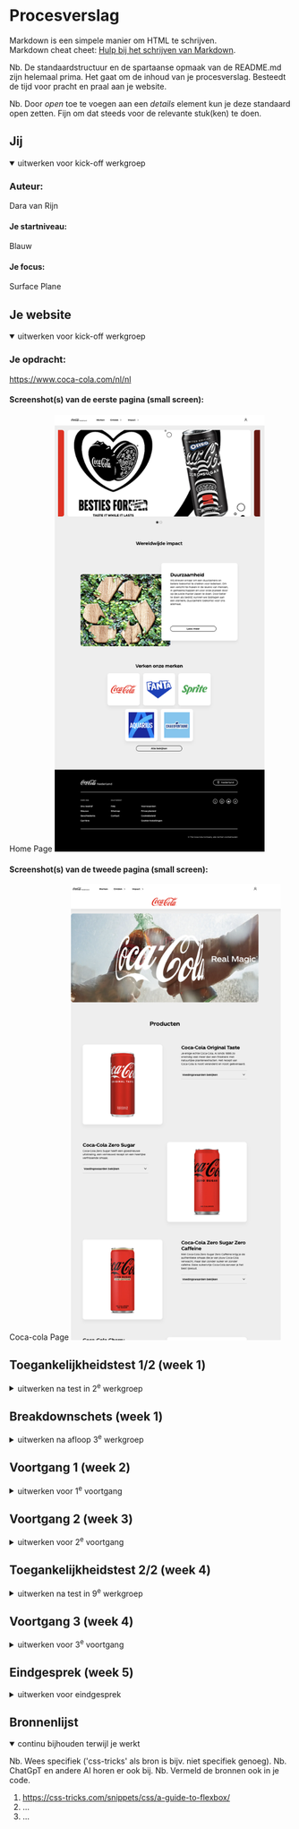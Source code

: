 # Procesverslag
Markdown is een simpele manier om HTML te schrijven.  
Markdown cheat cheet: [Hulp bij het schrijven van Markdown](https://github.com/adam-p/markdown-here/wiki/Markdown-Cheatsheet).

Nb. De standaardstructuur en de spartaanse opmaak van de README.md zijn helemaal prima. Het gaat om de inhoud van je procesverslag. Besteedt de tijd voor pracht en praal aan je website.

Nb. Door *open* toe te voegen aan een *details* element kun je deze standaard open zetten. Fijn om dat steeds voor de relevante stuk(ken) te doen.





## Jij

<details open>
  <summary>uitwerken voor kick-off werkgroep</summary>

  ### Auteur:
  Dara van Rijn

  #### Je startniveau:
  Blauw

  #### Je focus:
  Surface Plane
 
</details>





## Je website

<details open>
  <summary>uitwerken voor kick-off werkgroep</summary>

  ### Je opdracht:
  https://www.coca-cola.com/nl/nl

  #### Screenshot(s) van de eerste pagina (small screen): 
  Home Page 
  <img src="images/screenshot1.png" width="375px" alt="Home Page">

  #### Screenshot(s) van de tweede pagina (small screen):
  Coca-cola Page 
  <img src="images/screenshot2.png" width="375px" alt="Coca-cola Page">
 
</details>



## Toegankelijkheidstest 1/2 (week 1)

<details>
  <summary>uitwerken na test in 2<sup>e</sup> werkgroep</summary>

  ### Bevindingen
  Lijst met je bevindingen die in de test naar voren kwamen:

</details>



## Breakdownschets (week 1)

<details>
  <summary>uitwerken na afloop 3<sup>e</sup> werkgroep</summary>

  ### de hele pagina: 
  <img src="readme-images/screenshot8.jpg" width="375px" alt="breakdown van de hele pagina">

  ### dynamisch deel (bijv menu): 
  <img src="readme-images/screenshot9.jpg" width="375px" alt="breakdown van een dynamisch deel">

  ### wellicht nog een dynamisch deel (bijv filter): 
  <img src="readme-images/dummy-plaatje.jpg" width="375px" alt="breakdown van nog een dynamisch deel">

</details>





## Voortgang 1 (week 2)

<details>
  <summary>uitwerken voor 1<sup>e</sup> voortgang</summary>

  ### Stand van zaken
  Ik begon vol goede moed met dit vak en vond de allereerste les best wel leuk, maar helaas liep de rest van de eerste week door prive omstandigheden anders dan gehoopt. Afgelopen week (de tweede week) merkte ik hierdoor dat ik er iets meer uit was (studeren in het algemeen) en wat meer moeite had om goed aan de slag te gaan, maar ondanks dit probeede ik wel mijn best te doen. 

  Ik vind coderen best wel ingewikkeld en ik voel nog niet zoveel vertrouwen in mezelf, dat vind ik jammer. Ik twijfel bij veel of ik het wel goed doe/hoe het moet en dat gevoel dat ik het niet kan helpt helaas niet mee om gewoon lekker bezig te zijn met code schrijven.
  Maar als ik aan de slag ben merk ik wel dat bepaalde kennis weer naar boven komt en ik vind het ook leuk om nieuwe dingen te leren. Dit gevoel probeer ik aan te houden en ik merk dat de motivatie de tweede helft van deze week al wel weer een stuk beter was. Ik zal in ieder geval mijn best blijven doen en hopelijk maak ik er uiteindelijk wat moois van :) 

  De eerste pagina in HTML schrijven ging opzich goed, maar er zijn wel een paar dingen waar ik niet zeker weet of het klopt. Voornamelijk over de sections en de footer. 
  Ik heb zin om verder aan de slag te gaan met CSS nu de content op de pagina staat, maar hoop daarvoor nog even hulp te hebben gekregen met de HTML checken.

  <img src="images/screenshot3.png" width="375px" alt="Hele pagina (uitgezoomd)">
  <img src="images/screenshot4.png" width="375px" alt="Eerste deel pagina (van boven naar beneden)">
  <img src="images/screenshot5.png" width="375px" alt="Tweede deel pagina (van boven naar beneden)">
  <img src="images/screenshot6.png" width="375px" alt="Derde deel pagina (van boven naar beneden)">
  <img src="images/screenshot7.png" width="375px" alt="Laatste deel pagina (van boven naar beneden)">
  

  ### Agenda voor meeting
  samen met je groepje opstellen

  | student 1      | student 2          | student 3    | student 4        |
  | ---            | ---                | ---          | ---              |
  | dit bespreken  | en dit             | en ik dit    | en dan ik dat    |
  | en dat ook nog | dit als er tijd is | nog een punt | dit wil ik zeker |
  | ...            | ...                | ...          | ...              |


  ### Verslag van meeting
  hier na afloop snel de uitkomsten van de meeting vastleggen

  - punt 1
  - punt 2
  - nog een punt
  - ...

</details>





## Voortgang 2 (week 3)

<details>
  <summary>uitwerken voor 2<sup>e</sup> voortgang</summary>

  ### Stand van zaken
  hier dit ging goed & dit was lastig (neem ook screenshots op van delen van je website en code)


  ### Agenda voor meeting
  samen met je groepje opstellen

  | student 1      | student 2          | student 3    | student 4        |
  | ---            | ---                | ---          | ---              |
  | dit bespreken  | en dit             | en ik dit    | en dan ik dat    |
  | en dat ook nog | dit als er tijd is | nog een punt | dit wil ik zeker |
  | ...            | ...                | ...          | ...              |


  ### Verslag van meeting
  hier na afloop snel de uitkomsten van de meeting vastleggen

  - punt 1
  - punt 2
  - nog een punt
- ...

</details>





## Toegankelijkheidstest 2/2 (week 4)

<details>
  <summary>uitwerken na test in 9<sup>e</sup> werkgroep</summary>

  ### Bevindingen
  Lijst met je bevindingen die in de test naar voren kwamen (geef ook aan wat er verbeterd is):

</details>





## Voortgang 3 (week 4)

<details>
  <summary>uitwerken voor 3<sup>e</sup> voortgang</summary>

  ### Stand van zaken
  hier dit ging goed & dit was lastig (neem ook screenshots op van delen van je website en code)


  ### Agenda voor meeting
  samen met je groepje opstellen

  | student 1      | student 2          | student 3    | student 4        |
  | ---            | ---                | ---          | ---              |
  | dit bespreken  | en dit             | en ik dit    | en dan ik dat    |
  | en dat ook nog | dit als er tijd is | nog een punt | dit wil ik zeker |
  | ...            | ...                | ...          | ...              |


  ### Verslag van meeting
  hier na afloop snel de uitkomsten van de meeting vastleggen

  - punt 1
  - punt 2
  - nog een punt
  - ...

</details>





## Eindgesprek (week 5)

<details>
  <summary>uitwerken voor eindgesprek</summary>

  ### Je uitkomst - karakteristiek screenshots:
  <img src="readme-images/dummy-plaatje.jpg" width="375px" alt="uitomst opdracht 1">


  ### Dit ging goed/Heb ik geleerd: 
  Korte omschrijving met plaatjes

  <img src="readme-images/dummy-plaatje.jpg" width="375px" alt="top">


  ### Dit was lastig/Is niet gelukt:
  Korte omschrijving met plaatjes

  <img src="readme-images/dummy-plaatje.jpg" width="375px" alt="bummer">
</details>





## Bronnenlijst

<details open>
  <summary>continu bijhouden terwijl je werkt</summary>

  Nb. Wees specifiek ('css-tricks' als bron is bijv. niet specifiek genoeg). 
  Nb. ChatGpT en andere AI horen er ook bij.
  Nb. Vermeld de bronnen ook in je code.

  1. https://css-tricks.com/snippets/css/a-guide-to-flexbox/ 
  2. ...
  3. ...

</details>